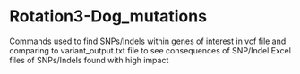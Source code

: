 # Rotation3-Dog_mutations
Commands used to find SNPs/Indels within genes of interest in vcf file and comparing to variant_output.txt file to see consequences of SNP/Indel
Excel files of SNPs/Indels found with high impact
